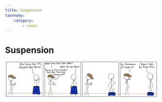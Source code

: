 ```yaml
---
title: Suspension
taxonomy:
    category:
        - comic
---
```


# Suspension
![](6_suspension.png)